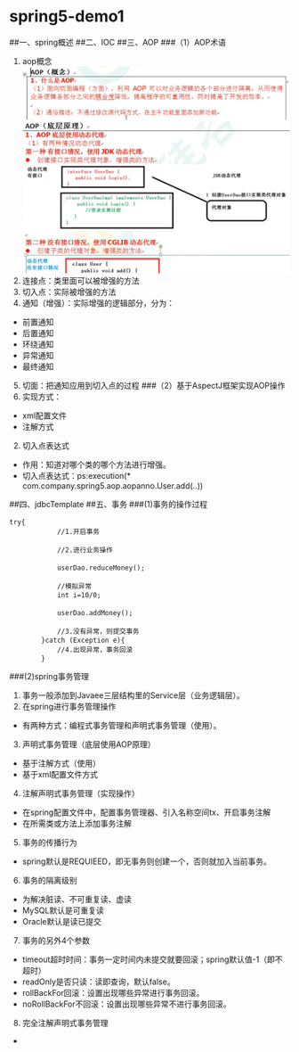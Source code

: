 # spring5-demo1
##一、spring概述
##二、IOC
##三、AOP
###（1）AOP术语
1. aop概念![img.png](img.png)![img_1.png](img_1.png)
2. 连接点：类里面可以被增强的方法
3. 切入点：实际被增强的方法
4. 通知（增强）：实际增强的逻辑部分，分为：
- 前置通知
- 后置通知
- 环绕通知
- 异常通知
- 最终通知
5. 切面：把通知应用到切入点的过程
###（2）基于AspectJ框架实现AOP操作
1. 实现方式：
- xml配置文件
- 注解方式
   
2. 切入点表达式
- 作用：知道对哪个类的哪个方法进行增强。
- 切入点表达式：ps:execution(* com.company.spring5.aop.aopanno.User.add(..))

##四、jdbcTemplate
##五、事务
###(1)事务的操作过程
```
try{
            //1.开启事务
            
            //2.进行业务操作
            
            userDao.reduceMoney();
            
            //模拟异常
            int i=10/0;

            userDao.addMoney();

            //3.没有异常，则提交事务
        }catch (Exception e){
            //4.出现异常，事务回滚
        }
```
###(2)spring事务管理
1. 事务一般添加到Javaee三层结构里的Service层（业务逻辑层）。
2. 在spring进行事务管理操作
- 有两种方式：编程式事务管理和声明式事务管理（使用）。
3. 声明式事务管理（底层使用AOP原理）
- 基于注解方式（使用）
- 基于xml配置文件方式
4. 注解声明式事务管理（实现操作）
- 在spring配置文件中，配置事务管理器、引入名称空间tx、开启事务注解
- 在所需类或方法上添加事务注解
5. 事务的传播行为
- spring默认是REQUIEED，即无事务则创建一个，否则就加入当前事务。
6. 事务的隔离级别
- 为解决脏读、不可重复读、虚读
- MySQL默认是可重复读
- Oracle默认是读已提交
7. 事务的另外4个参数
- timeout超时时间：事务一定时间内未提交就要回滚；spring默认值-1（即不超时）
- readOnly是否只读：读即查询，默认false。
- rollBackFor回滚：设置出现哪些异常进行事务回滚。
- noRollBackFor不回滚：设置出现哪些异常不进行事务回滚。
8. 完全注解声明式事务管理
- 

